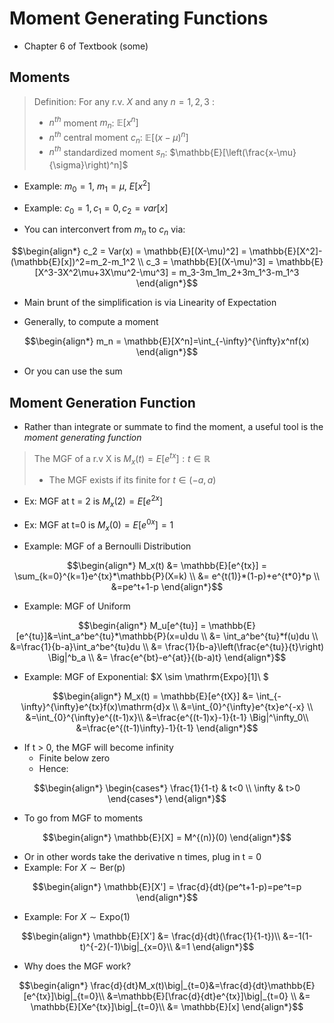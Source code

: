 # Moment Generating Functions

- Chapter 6 of Textbook (some)

## Moments

> Definition: For any r.v. $X$ and any $n=1,2,3$ :
>
> - $n^{th}$ moment $m_n$: $\mathbb{E}[x^n]$ 
> - $n^{th}$ central moment $c_n$: $\mathbb{E}[\left(x-\mu\right)^n]$ 
> - $n^{th}$ standardized moment $s_n$: $\mathbb{E}[\left(\frac{x-\mu}{\sigma}\right)^n]$ 

- Example: $m_0=1$, $m_1 = \mu$, $E[x^2]$

- Example: $c_0 = 1, c_1=0, c_2= var[x]$

- You can interconvert from $m_n$ to $c_n$ via:

```math
\begin{align*}
c_2 = Var(x) = \mathbb{E}[(X-\mu)^2] = \mathbb{E}[X^2]-(\mathbb{E}[x])^2=m_2-m_1^2 \\
c_3 = \mathbb{E}[(X-\mu)^3] = \mathbb{E}[X^3-3X^2\mu+3X\mu^2-\mu^3] = m_3-3m_1m_2+3m_1^3-m_1^3
\end{align*}
```

- Main brunt of the simplification is via Linearity of Expectation

- Generally, to compute a moment

```math
\begin{align*}
m_n = \mathbb{E}[X^n]=\int_{-\infty}^{\infty}x^nf(x)
\end{align*}
```

- Or you can use the sum

## Moment Generation Function

- Rather than integrate or summate to find the moment, a useful tool is the *moment generating function*

> The MGF of a r.v X is $M_x(t)=E[e^{tx}] : t \in \mathbb{R}$  
>
> - The MGF exists if its finite for $t \in (-a,a)$ 

- Ex: MGF at t = 2 is $M_x(2)=E[e^{2x}]$

- Ex: MGF at t=0 is $M_x(0)=E[e^{0x}] = 1$ 

- Example: MGF of a Bernoulli Distribution

```math
\begin{align*}
M_x(t) &= \mathbb{E}[e^{tx}] = \sum_{k=0}^{k=1}e^{tx}*\mathbb{P}(X=k) \\ 
&= e^{t(1)}*(1-p)+e^{t*0}*p \\ 
&=pe^t+1-p
\end{align*}
```

- Example: MGF of Uniform

```math
\begin{align*}
M_u[e^{tu}] = \mathbb{E}[e^{tu}]&=\int_a^be^{tu}*\mathbb{P}(x=u)du \\
&= \int_a^be^{tu}*f(u)du \\
&=\frac{1}{b-a}\int_a^be^{tu}du \\
&= \frac{1}{b-a}\left(\frac{e^{tu}}{t}\right) \Big|^b_a \\
&= \frac{e^{bt}-e^{at}}{(b-a)t}
\end{align*}
```

- Example: MGF of Exponential: $X \sim \mathrm{Expo}[1]\\ $ 

```math
\begin{align*}
M_x(t) = \mathbb{E}[e^{tX}] &= \int_{-\infty}^{\infty}e^{tx}f(x)\mathrm{d}x \\ 
&=\int_{0}^{\infty}e^{tx}e^{-x} \\ 
&=\int_{0}^{\infty}e^{(t-1)x}\\ 
&=\frac{e^{(t-1)x}-1}{t-1} \Big|^\infty_0\\ 
&=\frac{e^{(t-1)\infty}-1}{t-1}
\end{align*}
```

- If t > 0, the MGF will become infinity
  - Finite below zero
  - Hence:

```math
\begin{align*}
\begin{cases*}
\frac{1}{1-t} & t<0 \\
\infty & t>0
\end{cases*}
\end{align*}
```

- To go from MGF to moments

```math
\begin{align*}
\mathbb{E}[X] = M^{(n)}(0)
\end{align*}
```

- Or in other words take the derivative n times, plug in t = 0
- Example: For $X \sim \mathrm{Ber(p)}$ 

```math
\begin{align*}
\mathbb{E}[X'] = \frac{d}{dt}(pe^t+1-p)=pe^t=p
\end{align*}
```

- Example: For $X \sim \mathrm{Expo(1)}$ 

```math
\begin{align*}
\mathbb{E}[X'] &= \frac{d}{dt}(\frac{1}{1-t})\\ 
&=-1(1-t)^{-2}(-1)\big|_{x=0}\\ 
&=1
\end{align*}
```

- Why does the MGF work?

```math
\begin{align*}
\frac{d}{dt}M_x(t)\big|_{t=0}&=\frac{d}{dt}\mathbb{E}[e^{tx}]\big|_{t=0}\\
&=\mathbb{E}[\frac{d}{dt}e^{tx}]\big|_{t=0} \\
&= \mathbb{E}[Xe^{tx}]\big|_{t=0}\\ 
&= \mathbb{E}[x]
\end{align*}
```



